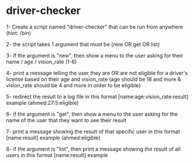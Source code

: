 # driver-checker
1- Create a script named "driver-checker" that can be run from anywhere (hint: /bin)

2- the script takes 1 argument that must be (new OR get OR list)

3- if the argument is "new", then show a menu to the user asking for their name / age / vision_rate (1-6)

4- print a message telling the user they are OR are not eligible for a driver's license based on their age and vision_rate (age should be 18 and more & vision_rate should be 4 and more in order to be eligible)

5- redirect the result to a log file in this format [name:age:vision_rate:result] example (ahmed:27:5:eligible)

6- if the argument is "get", then show a menu to the user asking for the name of the user that they want to see their result

7- print a message showing the result of that specific user in this format [name:result] example (ahmed:eligible)

8- if the argument is "list", then print a message showing the result of all users in this format [name:result] example
